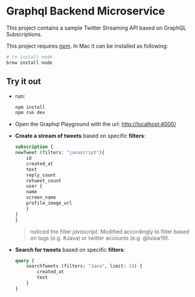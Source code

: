 # Graphql Backend Microservice

This project contains a sample Twitter Streaming API based on GraphQL Subscriptions.  

This project requires [npm](https://www.npmjs.com/get-npm). In Mac it can be installed as following:

```bash
# to install node
brew install node
```

## Try it out

- run:

    ```bash
    npm install
    npm run dev
    ```

- Open the Graphql Playground with the url: <http://localhost:4000/>

- **Create a stream of tweets** based on specific **filters**:

    ```graphql
    subscription {
    newTweet (filters: "javascript"){
        id
        created_at
        text
        reply_count
        retweet_count
        user {
        name
        screen_name
        profile_image_url
        }
    }
    }
    ```

    > noticed the filter *javascript*. Modified accordingly to filter based on tags (e.g. #Java) or twitter accounts (e.g. @luisw19).

- **Search for tweets** based on specific **filters**:

    ```graphql
    query {
        searchTweets (filters: "Java", limit: 10) {
            created_at
            text
        }
    }
    ```
